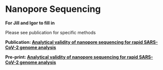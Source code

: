 # Nanopore Sequencing

**For Jill and Igor to fill in**

Please see publication for specific methods

**Publication: [Analytical validity of nanopore sequencing for rapid SARS-CoV-2 genome analysis](https://www.nature.com/articles/s41467-020-20075-6)**

**Pre-print: [Analytical validity of nanopore sequencing for rapid SARS-CoV-2 genome analysis](https://www.biorxiv.org/content/10.1101/2020.08.04.236893v2)**
